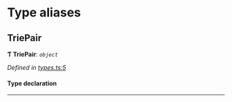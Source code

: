 

# Type aliases

<a id="triepair"></a>

##  TriePair

**Ƭ TriePair**: *`object`*

*Defined in [types.ts:5](https://github.com/polkadot-js/common/blob/f011334/packages/trie-hash/src/types.ts#L5)*

#### Type declaration

___

